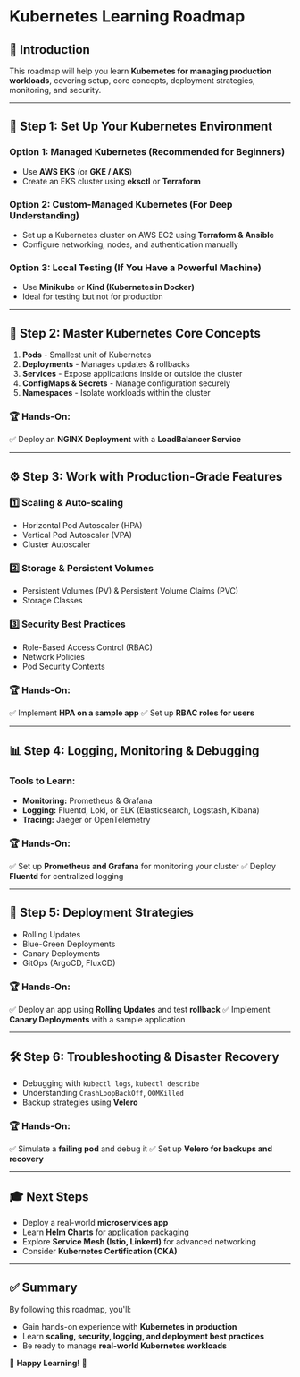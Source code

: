# Kubernetes Learning Roadmap

## 📌 Introduction
This roadmap will help you learn **Kubernetes for managing production workloads**, covering setup, core concepts, deployment strategies, monitoring, and security.

---

## 🚀 Step 1: Set Up Your Kubernetes Environment
### **Option 1: Managed Kubernetes (Recommended for Beginners)**
- Use **AWS EKS** (or **GKE / AKS**)
- Create an EKS cluster using **eksctl** or **Terraform**

### **Option 2: Custom-Managed Kubernetes (For Deep Understanding)**
- Set up a Kubernetes cluster on AWS EC2 using **Terraform & Ansible**
- Configure networking, nodes, and authentication manually

### **Option 3: Local Testing (If You Have a Powerful Machine)**
- Use **Minikube** or **Kind (Kubernetes in Docker)**
- Ideal for testing but not for production

---

## 🎯 Step 2: Master Kubernetes Core Concepts
1. **Pods** - Smallest unit of Kubernetes
2. **Deployments** - Manages updates & rollbacks
3. **Services** - Expose applications inside or outside the cluster
4. **ConfigMaps & Secrets** - Manage configuration securely
5. **Namespaces** - Isolate workloads within the cluster

### 🏆 Hands-On:
✅ Deploy an **NGINX Deployment** with a **LoadBalancer Service**

---

## ⚙️ Step 3: Work with Production-Grade Features
### **1️⃣ Scaling & Auto-scaling**
- Horizontal Pod Autoscaler (HPA)
- Vertical Pod Autoscaler (VPA)
- Cluster Autoscaler

### **2️⃣ Storage & Persistent Volumes**
- Persistent Volumes (PV) & Persistent Volume Claims (PVC)
- Storage Classes

### **3️⃣ Security Best Practices**
- Role-Based Access Control (RBAC)
- Network Policies
- Pod Security Contexts

### 🏆 Hands-On:
✅ Implement **HPA on a sample app**
✅ Set up **RBAC roles for users**

---

## 📊 Step 4: Logging, Monitoring & Debugging
### **Tools to Learn:**
- **Monitoring:** Prometheus & Grafana
- **Logging:** Fluentd, Loki, or ELK (Elasticsearch, Logstash, Kibana)
- **Tracing:** Jaeger or OpenTelemetry

### 🏆 Hands-On:
✅ Set up **Prometheus and Grafana** for monitoring your cluster
✅ Deploy **Fluentd** for centralized logging

---

## 🚀 Step 5: Deployment Strategies
- Rolling Updates
- Blue-Green Deployments
- Canary Deployments
- GitOps (ArgoCD, FluxCD)

### 🏆 Hands-On:
✅ Deploy an app using **Rolling Updates** and test **rollback**
✅ Implement **Canary Deployments** with a sample application

---

## 🛠️ Step 6: Troubleshooting & Disaster Recovery
- Debugging with `kubectl logs`, `kubectl describe`
- Understanding `CrashLoopBackOff`, `OOMKilled`
- Backup strategies using **Velero**

### 🏆 Hands-On:
✅ Simulate a **failing pod** and debug it
✅ Set up **Velero for backups and recovery**

---

## 🎓 Next Steps
- Deploy a real-world **microservices app**
- Learn **Helm Charts** for application packaging
- Explore **Service Mesh (Istio, Linkerd)** for advanced networking
- Consider **Kubernetes Certification (CKA)**

---

## ✅ Summary
By following this roadmap, you'll:
- Gain hands-on experience with **Kubernetes in production**
- Learn **scaling, security, logging, and deployment best practices**
- Be ready to manage **real-world Kubernetes workloads**

🚀 **Happy Learning!** 🎯
